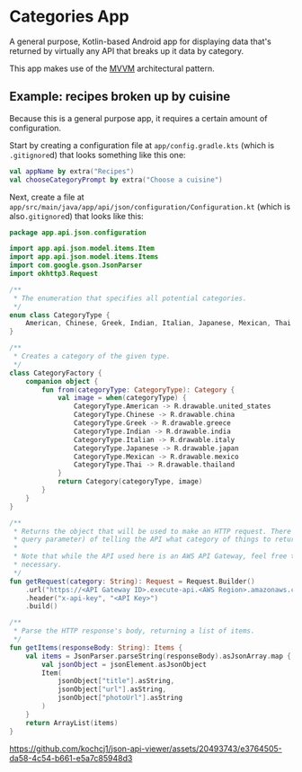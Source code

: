 # Categories App

A general purpose, Kotlin-based Android app for displaying data that's returned by virtually any API
that breaks up it data by category.

This app makes use of the [MVVM](https://en.wikipedia.org/wiki/Model%E2%80%93view%E2%80%93viewmodel) architectural pattern.

## Example: recipes broken up by cuisine

Because this is a general purpose app, it requires a certain amount of configuration.

Start by creating a configuration file at `app/config.gradle.kts` (which is `.gitignore`d) that
looks something like this one:

```kotlin
val appName by extra("Recipes")
val chooseCategoryPrompt by extra("Choose a cuisine")
```

Next, create a file at `app/src/main/java/app/api/json/configuration/Configuration.kt` (which is
also`.gitignore`d) that looks like this:

```kotlin
package app.api.json.configuration

import app.api.json.model.items.Item
import app.api.json.model.items.Items
import com.google.gson.JsonParser
import okhttp3.Request

/**
 * The enumeration that specifies all potential categories.
 */
enum class CategoryType {
    American, Chinese, Greek, Indian, Italian, Japanese, Mexican, Thai
}

/**
 * Creates a category of the given type.
 */
class CategoryFactory {
    companion object {
        fun from(categoryType: CategoryType): Category {
            val image = when(categoryType) {
                CategoryType.American -> R.drawable.united_states
                CategoryType.Chinese -> R.drawable.china
                CategoryType.Greek -> R.drawable.greece
                CategoryType.Indian -> R.drawable.india
                CategoryType.Italian -> R.drawable.italy
                CategoryType.Japanese -> R.drawable.japan
                CategoryType.Mexican -> R.drawable.mexico
                CategoryType.Thai -> R.drawable.thailand
            }
            return Category(categoryType, image)
        }
    }
}

/**
 * Returns the object that will be used to make an HTTP request. There should be some way (e.g. a
 * query parameter) of telling the API what category of things to return.
 * 
 * Note that while the API used here is an AWS API Gateway, feel free to replace the URL and such as
 * necessary.
 */
fun getRequest(category: String): Request = Request.Builder()
    .url("https://<API Gateway ID>.execute-api.<AWS Region>.amazonaws.com/<API Gateway stage>/recipes?cuisine=$category")
    .header("x-api-key", "<API Key>")
    .build()

/**
 * Parse the HTTP response's body, returning a list of items.
 */
fun getItems(responseBody: String): Items {
    val items = JsonParser.parseString(responseBody).asJsonArray.map { jsonElement ->
        val jsonObject = jsonElement.asJsonObject
        Item(
            jsonObject["title"].asString,
            jsonObject["url"].asString,
            jsonObject["photoUrl"].asString
        )
    }
    return ArrayList(items)
}
```

https://github.com/kochcj1/json-api-viewer/assets/20493743/e3764505-da58-4c54-b661-e5a7c85948d3
